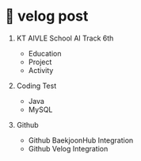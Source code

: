 
# 🔗 velog post 

1. KT AIVLE School AI Track 6th
   - Education
   -  Project
   -  Activity 
   
3. Coding Test
   - Java
   - MySQL

5. Github
   -  Github BaekjoonHub Integration
   -  Github Velog Integration
 
